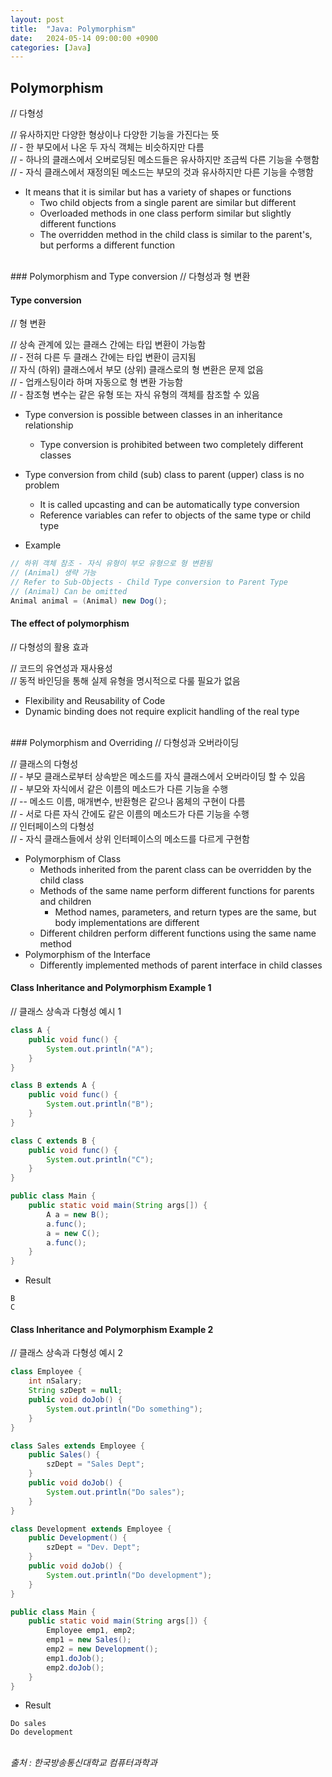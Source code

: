 ```yaml
---
layout: post
title:  "Java: Polymorphism"
date:   2024-05-14 09:00:00 +0900
categories: [Java]
---
```


## Polymorphism   
// 다형성   
   
// 유사하지만 다양한 형상이나 다양한 기능을 가진다는 뜻   
// - 한 부모에서 나온 두 자식 객체는 비슷하지만 다름   
// - 하나의 클래스에서 오버로딩된 메소드들은 유사하지만 조금씩 다른 기능을 수행함   
// - 자식 클래스에서 재정의된 메소드는 부모의 것과 유사하지만 다른 기능을 수행함   
- It means that it is similar but has a variety of shapes or functions   
  - Two child objects from a single parent are similar but different   
  - Overloaded methods in one class perform similar but slightly different functions   
  - The overridden method in the child class is similar to the parent's, but performs a different function   
   
<br />
### Polymorphism and Type conversion   
// 다형성과 형 변환   
   
#### Type conversion   
// 형 변환   
   
// 상속 관계에 있는 클래스 간에는 타입 변환이 가능함   
// - 전혀 다른 두 클래스 간에는 타입 변환이 금지됨   
// 자식 (하위) 클래스에서 부모 (상위) 클래스로의 형 변환은 문제 없음   
// - 업캐스팅이라 하며 자동으로 형 변환 가능함   
// - 참조형 변수는 같은 유형 또는 자식 유형의 객체를 참조할 수 있음   
- Type conversion is possible between classes in an inheritance relationship   
  - Type conversion is prohibited between two completely different classes   
- Type conversion from child (sub) class to parent (upper) class is no problem   
  - It is called upcasting and can be automatically type conversion   
  - Reference variables can refer to objects of the same type or child type   
   
- Example   
   
```java
// 하위 객체 참조 - 자식 유형이 부모 유형으로 형 변환됨
// (Animal) 생략 가능
// Refer to Sub-Objects - Child Type conversion to Parent Type
// (Animal) Can be omitted
Animal animal = (Animal) new Dog();
```
   
#### The effect of polymorphism   
// 다형성의 활용 효과   
   
// 코드의 유연성과 재사용성   
// 동적 바인딩을 통해 실제 유형을 명시적으로 다룰 필요가 없음   
- Flexibility and Reusability of Code   
- Dynamic binding does not require explicit handling of the real type   
   
<br />
### Polymorphism and Overriding   
// 다형성과 오버라이딩   
   
// 클래스의 다형성   
// - 부모 클래스로부터 상속받은 메소드를 자식 클래스에서 오버라이딩 할 수 있음   
// - 부모와 자식에서 같은 이름의 메소드가 다른 기능을 수행   
// -- 메소드 이름, 매개변수, 반환형은 같으나 몸체의 구현이 다름   
// - 서로 다른 자식 간에도 같은 이름의 메소드가 다른 기능을 수행   
// 인터페이스의 다형성   
// - 자식 클래스들에서 상위 인터페이스의 메소드를 다르게 구현함   
- Polymorphism of Class   
  - Methods inherited from the parent class can be overridden by the child class   
  - Methods of the same name perform different functions for parents and children   
    - Method names, parameters, and return types are the same, but body implementations are different   
  - Different children perform different functions using the same name method   
- Polymorphism of the Interface   
  - Differently implemented methods of parent interface in child classes   
   
#### Class Inheritance and Polymorphism Example 1   
// 클래스 상속과 다형성 예시 1   
   
```java
class A {
    public void func() {
        System.out.println("A");
    }
}

class B extends A {
    public void func() {
        System.out.println("B");
    }
}

class C extends B {
    public void func() {
        System.out.println("C");
    }
}

public class Main {
    public static void main(String args[]) {
        A a = new B();
        a.func();
        a = new C();
        a.func();
    }
}
```
   
- Result   
   
```
B
C
```
   
#### Class Inheritance and Polymorphism Example 2   
// 클래스 상속과 다형성 예시 2   
   
```java
class Employee {
    int nSalary;
    String szDept = null;
    public void doJob() {
        System.out.println("Do something");
    }
}

class Sales extends Employee {
    public Sales() {
        szDept = "Sales Dept";
    }
    public void doJob() {
        System.out.println("Do sales");
    }
}

class Development extends Employee {
    public Development() {
        szDept = "Dev. Dept";
    }
    public void doJob() {
        System.out.println("Do development");
    }
}

public class Main {
    public static void main(String args[]) {
        Employee emp1, emp2;
        emp1 = new Sales();
        emp2 = new Development();
        emp1.doJob();
        emp2.doJob();
    }
}
```
   
- Result   
   
```
Do sales
Do development
```
   
<br />
<cite>출처 : 한국방송통신대학교 컴퓨터과학과</cite>
